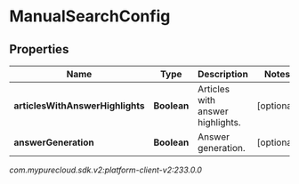 # ManualSearchConfig


## Properties

| Name | Type | Description | Notes |
| ------------ | ------------- | ------------- | ------------- |
| **articlesWithAnswerHighlights** | **Boolean** | Articles with answer highlights. |  [optional] |
| **answerGeneration** | **Boolean** | Answer generation. |  [optional] |




_com.mypurecloud.sdk.v2:platform-client-v2:233.0.0_
